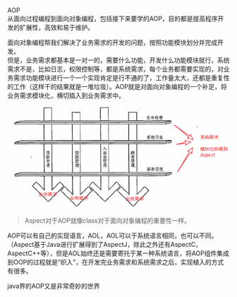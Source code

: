 AOP  
从面向过程编程到面向对象编程，包括接下来要学的AOP，目的都是提高程序开发的扩展性，高效和易于维护。

面向对象编程帮我们解决了业务需求的开发的问题，按照功能模块划分并完成开发。  
但是，业务需求都基本是一对一的，需要什么功能，开发什么功能模块就行，系统需求不是，比如日志，权限控制等，都是系统需求，每个业务都需要实现的，对业务需求功能模块进行一个一个实现肯定是行不通的了，工作量太大，还都是重复性的工作（这样干的结果就是一堆垃圾）。AOP就是对面向对象编程的一个补足，将业务需求模块化，横切插入到业务需求中。    

![Aspect横切业务需求](./Image/003/Aspect横切业务需求.png)

>Aspect对于AOP就像class对于面向对象编程的重要性一样。   

AOP可以有自己的实现语言，AOL，AOL可以于系统语言相同，也可以不同。（Aspect基于Java进行扩展得到了AspectJ，除此之外还有AspectC，AspectC++等），但是AOL始终还是需要寄托于某一种系统语言，将AOP组件集成到OOP的过程就是“织入”，在开发完业务需求和系统需求之后，实现植入的方式有很多。  

java界的AOP又是非常奇妙的世界  

















































